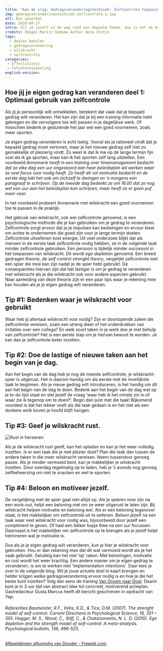 ```yaml
---
title: "Aan de slag: Gedragsveranderingstechniek: Zelfcontrole toepassen."
img: gedragsveranderingstechniek-zelfcontrole-1.jpg
alt: Een spierbal
date: 2018-08-17
intro: Zit je jezelf in de weg rond een bepaald thema, dan is het de moeite waard om je verwachtingen zelf of samen met een coach te onderzoeken. Aan de hand van de oefeningen in dit blog kun je daarmee direct een start maken.
credits: Images Marijn Damsma Author Anna Stutje
tags:
  - doelen behalen
  - gedragsverandering
  - wilskracht
  - zelfcontrole
categories:
 - Effectiviteit
 - Talentontwikkeling
english-version:
---
```

Hoe jij je eigen gedrag kan veranderen deel 1: Optimaal gebruik van zelfcontrole
--------------------------------------------------------------------------------

Als jij je persoonlijk wilt ontwikkelen, betekent dat vaak dat je bepaald gedrag wilt veranderen. Het kan zijn dat je bij een training informatie hebt gekregen en die vervolgens toe wilt passen in je dagelijkse werk. Of misschien bedenk je gedurende het jaar wel een goed voornemen, zoals meer sporten.

Je eigen gedrag veranderen is echt lastig. Vooral als je rationeel vindt dat je bepaald gedrag moet vertonen, maar je het nieuwe gedrag zelf niet zo gemakkelijk of plezierig vindt. Zo weet ik dat ik me op de lange termijn fijn voel als ik ga sporten, maar kan ik het sporten zelf lang uitstellen. Een voorbeeld _Annemarie heeft in een training over timemanagement bedacht dat ze elke dag een uur ongestoord aan haar beleidsplan wil werken waar ze veel focus voor nodig heeft. Ze heeft dit vol motivatie bedacht en de eerste dag lukt het ook om zichzelf te dwingen en ’s morgens een paragraaf te schrijven. Op de tweede dag bedenkt ze om 16.00 dat ze nog wel een uur aan het beleidsplan kan schrijven, maar heeft ze er geen puf meer voor._

In het voorbeeld probeert Annemarie met wilskracht een goed voornemen toe te passen in de praktijk.

Het gebruik van wilskracht, ook wel zelfcontrole genoemd, is een psychologische methode die je kan gebruiken om je gedrag te veranderen. Zelfcontrole zorgt ervoor dat je je impulsen kan bedwingen en ervoor kiest om acties te ondernemen die goed zijn voor je lange termijn doelen. Zelfcontrole uitoefenen kost energie. Uit veel onderzoek blijkt dat als mensen in de eerste taak zelfcontrole nodig hebben, ze in de volgende taak minder zelfcontrole gebruiken. Een persoon is tijdelijk minder succesvol in het toepassen van wilskracht. Dit wordt _ego depletion_ genoemd. Een breed gedragen theorie, de _self-control strenght theory_, vergelijkt zelfcontrole met een spier die moe kan zijn nadat je de spier hebt gebruikt. De consequenties hiervan zijn dat het lastiger is om je gedrag te veranderen met wilskracht als je die wilskracht ook voor andere aspecten gebruikt. Naar aanleiding van deze theorie zijn er een paar tips waar je rekening mee kan houden als je je eigen gedrag wilt veranderen.

## Tip #1: Bedenken waar je wilskracht voor gebruikt

Waar heb jij allemaal wilskracht voor nodig? Zijn er doorlopende zaken die zelfcontrole vereisen, zoals een streng dieet of het onderdrukken van irritaties over een collega? En welk soort taken in je werk doe je met behulp van zelfcontrole? Het is een eerste stap om je hiervan bewust te worden. Je kan dan je zelfcontrole beter inzetten.

## Tip #2: Doe de lastige of nieuwe taken aan het begin van je dag.

Aan het begin van de dag heb je nog de meeste zelfcontrole; je wilskracht-spier is uitgerust. Het is daarom handig om als eerste met de moeilijkste taak te beginnen. Als je nieuw gedrag wilt introduceren, is het handig om dit aan het begin van de dag te doen. Bedenk aan het begin van de dag wat op je to-do lijst staat en stel jezelf de vraag ‘waar heb ik het minste zin in of waar zie ik tegenop om te doen?’. Begin dan juist met die taak! Bijkomend voordeel is dat het lekker voelt als die taak gedaan is en het niet als een donkere wolk boven je hoofd blijft hangen.

## Tip #3: Geef je wilskracht rust.

![Rust in hersenen](./gedragsveranderingstechniek-zelfcontrole-2.jpg)

Als je de wilskracht rust geeft, kan het opladen en kan je het weer volledig inzetten. Is er een taak die je met plezier doet? Plan die taak dan tussen de andere taken in die meer wilskracht vereisen. Neem tussendoor genoeg pauze. Als je minder vermoeid bent, kan je makkelijker je wilskracht inzetten. Door overdag regelmatig op te laden, heb je ’s avonds nog genoeg zelfbeheersing om niet te snacken en wel te sporten.

## Tip #4: Beloon en motiveer jezelf.

De vergelijking met de spier gaat niet altijd op. Als je spieren moe zijn na een work-out, helpt een beloning niet om ze weer uitgerust te laten zijn. Bij wilskracht helpen motivatie en beloning wel. Als er een beloning tegenover staat, is het makkelijker om zelfcontrole uit te oefenen. Beloon jezelf na een taak waar veel wilskracht voor nodig was, bijvoorbeeld door jezelf een compliment te geven. Of haal een lekker kopje thee na een uur focussen. Daarnaast is het makkelijker om zelfcontrole op te brengen als je jezelf helpt herinneren wat je motivatie is.

Dus als je je eigen gedrag wilt veranderen, kun je hier je wilskracht voor gebruiken. Hou er dan rekening mee dat dit wat vermoeid wordt als je het vaak gebruikt. Gelukkig kan het niet ‘op’ raken. Met beloningen, motivatie en rust wordt het weer krachtig. Een andere manier om je eigen gedrag te veranderen, is om te werken met 'implementation intentions'. Daar lees je over in de volgende blog. Wil je jouw actuele doel in kaart brengen en helder krijgen welke gedragsverandering ervoor nodig is en hoe je die het beste kunt inzetten? Volg dan eens de training [Van Droom naar Doel](/trainingen/droom-naar-doel/).  Daarin kom je in 3 uur tijd van abstract idee tot concreet, motiverend actieplan.   Gastredacteur Gusta Marcus heeft dit bericht geschreven in opdracht van Yep.

###### Referenties Baumeister, R.F., Vohs, K.D., & Tice, D.M. (2007). The strenght model of self-control. Current Directions in Psychological Science, 16, 351 – 355. Hagger, M. S., Wood, C., Stiff, C., & Chatzisarantis, N. L. D. (2010). Ego depletion and the strength model of self-control: A meta-analysis. Psychological bulletin, 136, 496-525.

[Afbeeldingen afkomstig van Dooder - Freepik.com](https://www.freepik.com/free-photos-vectors/background)